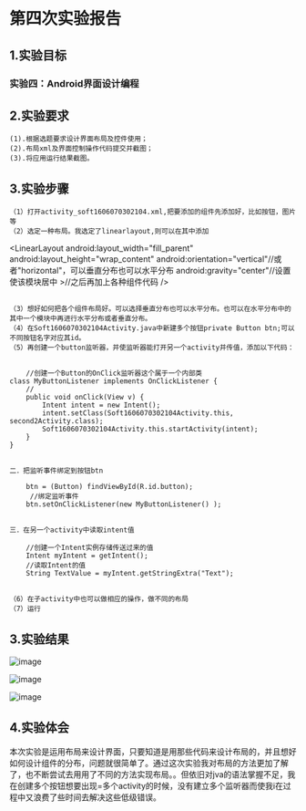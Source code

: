 # 第四次实验报告  

## 1.实验目标
### 实验四：Android界面设计编程

## 2.实验要求
```
(1).根据选题要求设计界面布局及控件使用；
(2).布局xml及界面控制操作代码提交并截图；
(3).将应用运行结果截图。
```

## 3.实验步骤
```
（1）打开activity_soft1606070302104.xml,把要添加的组件先添加好，比如按钮，图片等
（2）选定一种布局。我选定了linearlayout,则可以在其中添加

```
<LinearLayout
        android:layout_width="fill_parent"
        android:layout_height="wrap_content"
        android:orientation="vertical"//或者"horizontal"，可以垂直分布也可以水平分布
        android:gravity="center"//设置使该模块居中
        >//之后再加上各种组件代码
        />
</LinearLayout>
```

（3）想好如何把各个组件布局好。可以选择垂直分布也可以水平分布。也可以在水平分布中的其中一个模块中再进行水平分布或者垂直分布。
（4）在Soft1606070302104Activity.java中新建多个按钮private Button btn;可以不同按钮名字对应其id。
（5）再创建一个button监听器，并使监听器能打开另一个activity并传值，添加以下代码：


```
        //创建一个Button的OnClick监听器这个属于一个内部类
    class MyButtonListener implements OnClickListener {
        //
        public void onClick(View v) {
            Intent intent = new Intent();
            intent.setClass(Soft1606070302104Activity.this, second2Activity.class);
            Soft1606070302104Activity.this.startActivity(intent);
        }
    }
```

二．把监听事件绑定到按钮btn

```
        btn = (Button) findViewById(R.id.button);
         //绑定监听事件  
        btn.setOnClickListener(new MyButtonListener() );  
```

三．在另一个activity中读取intent值

```
        //创建一个Intent实例存储传送过来的值
        Intent myIntent = getIntent();
        //读取Intent的值
        String TextValue = myIntent.getStringExtra("Text");
```

（6）在子activity中也可以做相应的操作，做不同的布局
（7）运行
```

## 3.实验结果

![image](https://github.com/lili503946540/android-labs-2018/blob/master/soft1606070302104/test4-1.png)

![image](https://github.com/lili503946540/android-labs-2018/blob/master/soft1606070302104/test4-2.png)

![image](https://github.com/lili503946540/android-labs-2018/blob/master/soft1606070302104/test4-3.png)

## 4.实验体会
本次实验是运用布局来设计界面，只要知道是用那些代码来设计布局的，并且想好如何设计组件的分布，问题就很简单了。通过这次实验我对布局的方法更加了解了，也不断尝试去用用了不同的方法实现布局。。但依旧对jva的语法掌握不足，我在创建多个按钮想要出现=多个activity的时候，没有建立多个监听器而使我i在过程中又浪费了些时间去解决这些低级错误。
